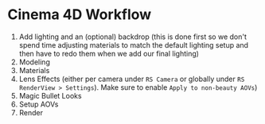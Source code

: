 # Cinema 4D Workflow

1. Add lighting and an (optional) backdrop (this is done first so we don't spend time adjusting materials to match the default lighting setup and then have to redo them when we add our final lighting)
2. Modeling
3. Materials
4. Lens Effects (either per camera under `RS Camera` or globally under `RS RenderView > Settings`). Make sure to enable `Apply to non-beauty AOVs`)
4. Magic Bullet Looks
5. Setup AOVs
6. Render

